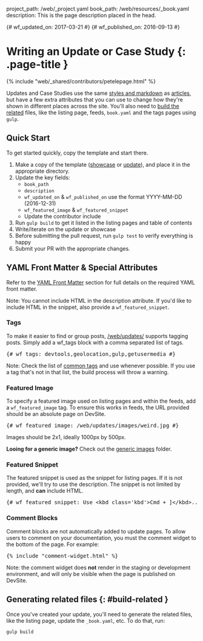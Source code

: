 project_path: /web/_project.yaml
book_path: /web/resources/_book.yaml
description: This is the page description placed in the head.

{# wf_updated_on: 2017-03-21 #}
{# wf_published_on: 2016-09-13 #}

# Writing an Update or Case Study {: .page-title }

{% include "web/_shared/contributors/petelepage.html" %}

Updates and Case Studies use the same [styles and markdown](style-guide) as
[articles](writing-an-article), but have a few extra attributes that you can
use to change how they're shown in different places across the site. You'll
also need to [build the related](#build-related) files, like the listing
page, feeds, `book.yaml` and the tags pages using `gulp`.

## Quick Start

To get started quickly, copy the template and start there.

1. Make a copy of the template ([showcase](https://github.com/google/WebFundamentals/blob/master/src/templates/showcase/_template.md) or [update](https://github.com/google/WebFundamentals/blob/master/src/templates/updates/_template.md)), and place it in the appropriate directory.
1. Update the key fields:
    * `book_path`
    * `description`
    * `wf_updated_on` & `wf_published_on` use the format YYYY-MM-DD (2016-12-31)
    * `wf_featured_image` & `wf_featured_snippet`
    * Update the contributor include
1. Run `gulp build` to get it listed in the listing pages and table of contents
1. Write/iterate on the update or showcase
1. Before submitting the pull request, run `gulp test` to verify everything is happy
1. Submit your PR with the appropriate changes.

## YAML Front Matter & Special Attributes

Refer to the [YAML Front Matter](style-guide#yaml-front-matter) section for
full details on the required YAML front matter.

Note: You cannot include HTML in the description attribute. If you'd like to
include HTML in the snippet, also provide a `wf_featured_snippet`.

### Tags

To make it easier to find or group posts, [/web/updates/](/web/updates/)
supports tagging posts. Simply add a wf_tags block with a comma separated list
of tags.

<pre class="prettyprint">
&#123;# wf_tags: devtools,geolocation,gulp,getusermedia #}
</pre>

Note: Check the list of [common
tags](https://github.com/google/WebFundamentals/blob/master/src/data/commonTags.json)
and use whenever possible. If you use a tag that's not in that list, the build
process will throw a warning.

### Featured Image

To specify a featured image used on listing pages and within the feeds, add a
`wf_featured_image` tag. To ensure this works in feeds, the URL provided should
be an absolute page on DevSite.

<pre class="prettyprint">
&#123;# wf_featured_image: /web/updates/images/weird.jpg #}
</pre>

Images should be 2x1, ideally 1000px by 500px.

**Looing for a generic image?** Check out the [generic images](https://github.com/google/WebFundamentals/tree/master/src/content/en/updates/images/generic) folder.

### Featured Snippet

The featured snippet is used as the snippet for listing pages. If it is not
provided, we'll try to use the description. The snippet is not limited by
length, and **can** include HTML.

<pre class="prettyprint">
&#123;# wf_featured_snippet: Use &lt;kbd class='kbd'>Cmd + ]&lt;/kbd>... #}
</pre>

### Comment Blocks

Comment blocks are not automatically added to update pages. To allow users to
comment on your documentation, you must the comment widget to the bottom of the
page. For example:

<pre class="prettyprint">
&#123;% include "comment-widget.html" %}
</pre>

Note: the comment widget does **not** render in the staging or development
environment, and will only be visible when the page is published on DevSite.

## Generating related files {: #build-related }

Once you've created your update, you'll need to generate the related files,
like the listing page, update the `_book.yaml`, etc. To do that, run:

    gulp build
